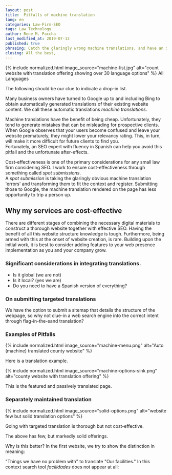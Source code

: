 ```yaml
---
layout: post
title:  Pitfalls of machine translation
lang: en
categories: Law-Firm-SEO
tags: Law Technology
author: Rene M. Paccha
last_modified_at: 2019-07-13
published: true
phrasing: Catch the glaringly wrong machine translations, and have an SEO (as translator) submit those to relevant search engines.
closing: All the best,
---
```

<div class="row">
    <div class="col s12 m7">
      <div class="card small ">
        <div class="card-image">
          <picture>
            {% include normalized.html image_source="machine-list.jpg" alt="count website with translation offering showing over 30 language options" %}
          </picture>
          <span class="card-title black-text">All Languages</span>
        </div>
        <div class="card-content">
          <p>The following should be our clue to indicate a drop-in list.</p>
        </div>
      </div>
    </div>
  </div>

Many business owners have turned to Google up to and including Bing to obtain automatically generated translations of their existing website content. We call these automatic translations _machine translations_.

Machine translations have the benefit of being cheap. Unfortunately, they tend to generate mistakes that can be misleading for prospective clients. When Google observes that your users become confused and leave your website prematurely, they might lower your relevancy rating.
This, in turn, will make it more difficult for future clients to find you.  
Fortunately, an SEO expert with fluency in Spanish can help you avoid this pitfall and the unfortunate after-effects.

Cost-effectiveness is one of the primary considerations for any small law firm considering SEO.
I work to ensure cost-effectiveness through something called _spot submissions_.  
A _spot submission_ is taking the glaringly obvious machine translation 'errors' and transforming them to fit the context and register.  Submitting those to Google, the machine translation rendered on the page has less opportunity to trip a person up.

## Why my services are cost-effective

There are different stages of combining the necessary digital materials to construct a thorough website together with effective SEO. Having the benefit of all this website structure knowledge is tough.  Furthermore, being armed with this at the onset of website creation, is rare. Building upon the initial work, it is best to consider adding features to your web presence implementation as you and your company grow.

### Significant considerations in integrating translations.

- Is it global (we are not)
- Is it local? (yes we are)
- Do you need to have a Spanish version of everything?

### On submitting targeted translations

We have the option to submit a sitemap that details the structure of the webpage, so why not clue-in a web search engine into the correct intent through flag-in-the-sand translation?

### Examples of Pitfalls

<div class="row">
    <div class="col s12 m7">
      <div class="card horizontal ">
        <div class="card-image">
          <picture>
            {% include normalized.html image_source="machine-menu.png" alt="Auto (machine) translated county website" %}
          </picture>
        </div>
        <div class="card-content">
          <p>Here is a translation example.</p>
        </div>
      </div>
    </div>
   </div>

 <div class="row">
     <div class="col s12 m7">
       <div class="card horizontal ">
         <div class="card-image">
           <picture>
             {% include normalized.html image_source="machine-options-sink.png" alt="county website with translation offering" %}
           </picture>
         </div>
         <div class="card-content">
           <p>This is the featured and passively translated page.</p>
         </div>
       </div>
     </div>
   </div>


### Separately maintained translation

<div class="row">
    <div class="col s12 m7">
      <div class="card small ">
        <div class="card-image">
          <picture>
            {% include normalized.html image_source="solid-options.png" alt="website few but solid translation options" %}
          </picture>
        </div>
        <div class="card-content">
          <p>Going with targeted translation is thorough but not cost-effective.</p>
        </div>
      </div>
    </div>
  </div>

The above has few, but markedly solid offerings.  

Why is this better?  In the first website, we try to show the distinction in meaning:

"Things we have no problem with" to translate "Our facilities."
In this context search tool *facilidades* does not appear at all:
